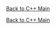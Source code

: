 [Back to C++ Main](https://github.com/JoonHyeok-hozy-Kim/program_languages/blob/main/C%2B%2B/00_C%2B%2B_main.md)



[Back to C++ Main](https://github.com/JoonHyeok-hozy-Kim/program_languages/blob/main/C%2B%2B/00_C%2B%2B_main.md)